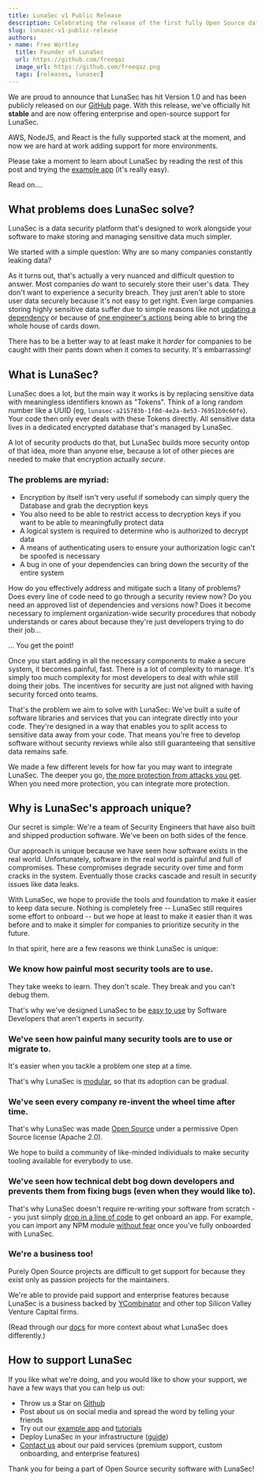 ```yaml
---
title: LunaSec v1 Public Release
description: Celebrating the release of the first fully Open Source data security platform
slug: lunasec-v1-public-release
authors:
- name: Free Wortley
  title: Founder of LunaSec
  url: https://github.com/freeqaz
  image_url: https://github.com/freeqaz.png
  tags: [releases, lunasec]
---
```

<!--
  ~ Copyright by LunaSec (owned by Refinery Labs, Inc)
  ~
  ~ Licensed under the Creative Commons Attribution-ShareAlike 4.0 International
  ~ (the "License"); you may not use this file except in compliance with the
  ~ License. You may obtain a copy of the License at
  ~
  ~ https://creativecommons.org/licenses/by-sa/4.0/legalcode
  ~
  ~ See the License for the specific language governing permissions and
  ~ limitations under the License.
  ~
-->
We are proud to announce that LunaSec has hit Version 1.0 and has been publicly released on our 
[GitHub](https://github.com/lunasec-io/lunasec) page. With this release, we've officially hit **stable** and are now 
offering enterprise and open-source support for LunaSec.

AWS, NodeJS, and React is the fully supported stack at the moment, and now we are hard at work adding support for more environments.

Please take a moment to learn about LunaSec by reading the rest of this post and trying the [example app](https://www.lunasec.io/docs/pages/overview/demo-app/overview/) (it's really easy).

Read on....
<!--truncate-->

## What problems does LunaSec solve?
LunaSec is a data security platform that's designed to work alongside your software to make storing and managing sensitive
data much simpler.

We started with a simple question: Why are so many companies constantly leaking data?

As it turns out, that's actually a very nuanced and difficult question to answer. Most companies _do_ want to securely
store their user's data. They don't want to experience a security breach. They just aren't able to store user data securely because it's not easy
to get right. Even large companies storing highly sensitive data suffer due to simple reasons like not
[updating a dependency](https://arstechnica.com/information-technology/2017/09/massive-equifax-breach-caused-by-failure-to-patch-two-month-old-bug/)
or because of [one engineer's actions](https://www.cnn.com/2019/07/29/business/capital-one-data-breach/index.html) 
being able to bring the whole house of cards down.

There has to be a better way to at least make it _harder_ for companies to be caught with their pants down when it comes to security. It's embarrassing!

## What is LunaSec?
LunaSec does a lot, but the main way it works is by replacing sensitive data with meaningless identifiers known as "Tokens". Think of a long
random number like a UUID (eg, `lunasec-a215783b-1f0d-4e2a-8e53-76951b9c60fe`). Your code then only ever deals with these 
Tokens directly. All sensitive data lives in a dedicated encrypted database that's managed by LunaSec.

A lot of security products do that, but LunaSec builds more security ontop of that idea, more than anyone else,
because a lot of other pieces are needed to make that encryption actually *secure*.

### The problems are myriad:
- Encryption by itself isn't very useful if somebody can simply query the Database and grab the decryption keys
- You also need to be able to restrict access to decryption keys if you want to be able to meaningfully protect data
- A logical system is required to determine who is authorized to decrypt data
- A means of authenticating users to ensure your authorization logic can't be spoofed is necessary
- A bug in one of your dependencies can bring down the security of the entire system


How do you effectively address and mitigate such a litany of problems? Does every line of code need to go through a security review now? Do you need an approved list of dependencies and versions now? Does it become necessary to implement organization-wide security procedures that nobody understands or cares about because they're just developers trying to do their job... 

... You get the point!


Once you start adding in all the necessary components to make a secure system, it becomes painful, fast. There
is a lot of complexity to manage. It's simply too much complexity for most developers to deal with while still
doing their jobs. The incentives for security are just not aligned with having security forced onto teams.

That's the problem we aim to solve with LunaSec: We've built a suite of software libraries and services that you can
integrate directly into your code. They're designed in a way that enables you to split access to sensitive data away 
from your code. That means you're free to develop software without security reviews while also still guaranteeing that 
sensitive data remains safe.

We made a few different levels for how far you may want to integrate LunaSec.  The deeper you go, [the more protection from attacks you get](https://www.lunasec.io/docs/pages/overview/security/levels/). 
When you need more protection, you can integrate more protection.

## Why is LunaSec's approach unique?
Our secret is simple: We're a team of Security Engineers that have also built and shipped production software. 
We've been on both sides of the fence.

Our approach is unique because we have seen how software exists in the real world. Unfortunately, software in the real
world is painful and full of compromises. These compromises degrade security over time and form cracks in the system.
Eventually those cracks cascade and result in security issues like data leaks.

With LunaSec, we hope to provide the tools and foundation to make it easier to keep data secure. Nothing is completely 
free -- LunaSec still requires some effort to onboard -- but we hope at least to make it easier than it was before and to
make it simpler for companies to prioritize security in the future.

In that spirit, here are a few reasons we think LunaSec is unique:

### We know how painful most security tools are to use.
They take weeks to learn. They don't scale. They break and you can't debug them.

That's why we've designed LunaSec to be [easy to use](https://www.lunasec.io/docs/pages/overview/demo-app/walkthrough/) 
by Software Developers that aren't experts in security.

### We've seen how painful many security tools are to use or migrate to.
It's easier when you tackle a problem one step at a time. 

That's why LunaSec is [modular](https://www.lunasec.io/docs/pages/overview/security/levels/), so that its adoption can be gradual.

### We've seen every company re-invent the wheel time after time.
That's why LunaSec was made [Open Source](https://github.com/lunasec-io/lunasec/blob/master/LICENSE) under a 
permissive Open Source license (Apache 2.0).

We hope to build a community of like-minded individuals to make security tooling available for everybody to use.

### We've seen how technical debt bog down developers and prevents them from fixing bugs (even when they would like to).
That's why LunaSec doesn't require re-writing your software from scratch -- you just simply [drop in a line of code](https://www.lunasec.io/docs/pages/overview/example-usage/#lunasecreact-sdk)
to get onboard an app.  For example, you can import any NPM module [without fear](https://www.bleepingcomputer.com/news/security/52-percent-of-all-javascript-npm-packages-could-have-been-hacked-via-weak-credentials/)
once you've fully onboarded with LunaSec.

### We're a business too!
Purely Open Source projects are difficult to get support for because they exist only as passion projects for the maintainers.

We're able to provide paid support and enterprise features because LunaSec is a business backed by 
[YCombinator](https://www.ycombinator.com/companies/lunasec) and other top Silicon Valley Venture Capital firms.

(Read through our [docs](https://www.lunasec.io/docs/pages/overview/introduction/) for more context about what LunaSec
does differently.)

## How to support LunaSec
If you like what we're doing, and you would like to show your support, we have a few ways that you can help us out:

- Throw us a Star on [Github](https://github.com/lunasec-io/lunasec)
- Post about us on social media and spread the word by telling your friends
- Try out our [example app](https://www.lunasec.io/docs/pages/overview/demo-app/overview/) and [tutorials](https://www.lunasec.io/docs/pages/getting-started/dedicated-tokenizer/introduction/)
- Deploy LunaSec in your infrastructure ([guide](https://www.lunasec.io/docs/pages/deployment/deploy-with-aws/))
- [Contact us](https://www.lunasec.io/contact) about our paid services (premium support, custom onboarding, and enterprise features)

Thank you for being a part of Open Source security software with LunaSec!

<br/><br/>
